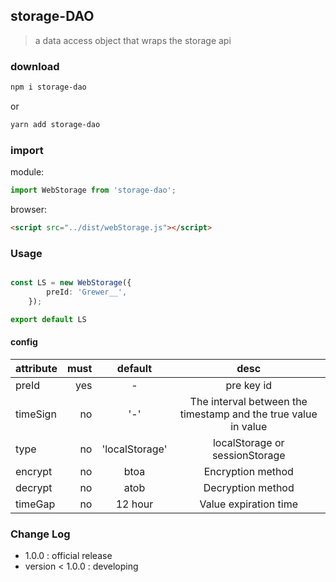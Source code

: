 ## storage-DAO

> a data access object that wraps the storage api

### download
```bash
npm i storage-dao
```
or
```bash
yarn add storage-dao
```


### import
module:  
``` typescript
import WebStorage from 'storage-dao';
```
browser:
```html
<script src="../dist/webStorage.js"></script>
```

### Usage
```typescript

const LS = new WebStorage({
        preId: 'Grewer__',
    });

export default LS
```

#### config
| attribute     | must| default| desc|
|:--------|---------:|:-------:|:------:|
| preId   | yes | -   | pre key id |
| timeSign| no  | '-'  | The interval between the timestamp and the true value in value|
|type     | no  | 'localStorage' | localStorage or sessionStorage
|encrypt  | no  |   btoa |  Encryption method| 
|decrypt  | no  |   atob |Decryption method|
|timeGap  | no  |   12 hour | Value expiration time|


### Change Log


- 1.0.0 : official release
- version < 1.0.0 : developing
